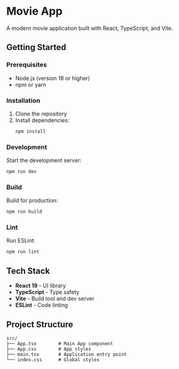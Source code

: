 # Movie App

A modern movie application built with React, TypeScript, and Vite.

## Getting Started

### Prerequisites

- Node.js (version 18 or higher)
- npm or yarn

### Installation

1. Clone the repository
2. Install dependencies:
   ```bash
   npm install
   ```

### Development

Start the development server:
```bash
npm run dev
```

### Build

Build for production:
```bash
npm run build
```

### Lint

Run ESLint:
```bash
npm run lint
```

## Tech Stack

- **React 19** - UI library
- **TypeScript** - Type safety
- **Vite** - Build tool and dev server
- **ESLint** - Code linting

## Project Structure

```
src/
├── App.tsx        # Main App component
├── App.css        # App styles
├── main.tsx       # Application entry point
└── index.css      # Global styles
```
```
